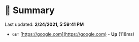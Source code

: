 # 📖 Summary
Last updated: **2/24/2021, 5:59:41 PM**

- `GET` [https://google.com](https://google.com) - **Up** (118ms)
